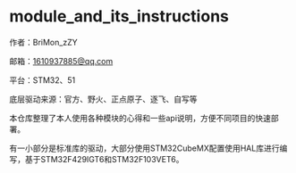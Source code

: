 # module_and_its_instructions



作者：BriMon_zZY

邮箱：1610937885@qq.com



平台：STM32、51

底层驱动来源：官方、野火、正点原子、逐飞、自写等



本仓库整理了本人使用各种模块的心得和一些api说明，方便不同项目的快速部署。



有一小部分是标准库的驱动，大部分使用STM32CubeMX配置使用HAL库进行编写，基于STM32F429IGT6和STM32F103VET6。